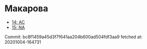 # Макарова
- [14: AC](14.md)
- [15: NA](15.md)

Commit: bc8f1459a45d3f7f641aa204b600ad504fdf3aa9
 fetched at: 20201004-164731
